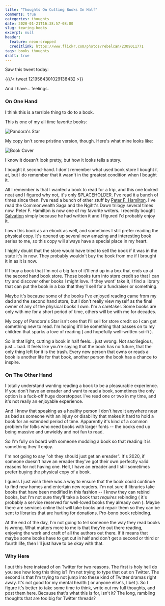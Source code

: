 ```yaml
---
title: "Thoughts On Cutting Books In Half"
comments: true
categories: thoughts
date: 2020-01-21T16:38:57-08:00
slug: tearing-books
excerpt: null
header:
  feature: neon-cropped
  creditlink: https://www.flickr.com/photos/rebelcan/2309011771
tags: books thoughts
draft: true
---
```


Saw this tweet today:

{{//< tweet 1219564301029138432 >}}

And I have... feelings.

<!-- more -->

### On One Hand

I think this is a terrible thing to do to a book. 

This is one of my all time favorite books:

![Pandora's Star](/images/2020/01/pandorasstar.jpg)

My copy isn't some pristine version, though. Here's what mine looks like:

![Book Cover](/images/2020/01/book1.jpg)

I know it doesn't look pretty, but how it looks tells a story. 

I bought it second-hand. I don't remember what used book store I bought it at,
but I do remember that it wasn't in the greatest condition when I bought it. 

All I remember is that I wanted a book to read for a trip, and this one looked
neat and I figured why not, it's only $PLACEHOLDER. I've read it a bunch of
times since then. I've read a bunch of other stuff by [Peter F.
Hamilton](https://en.wikipedia.org/wiki/Peter_F._Hamilton). I've read the
Commonwealth Saga and the Ngiht's Dawn trilogy several times now. Peter
F. Hamilton is now one of my favorite writers. I recently bought
[Salvation](https://www.goodreads.com/book/show/34068552-salvation) simply
because he had written it and I figured I'd probably enjoy it.

I own this book as an ebook as well, and sometimes I still prefer reading the
physical copy. It's opened up several new amazing and interesting book series to
me, so this copy will always have a special place in my heart. 

I highly doubt that the store would have tried to sell the book if it was in the
state it's in now. They probably wouldn't buy the book from me if I brought it
in as it is now.

If I buy a book that I'm not a big fan of it'll end up in a box that ends up at
the second hand book store. Those books turn into store credit so that I can try
and discover other books I might love. If they wont' take it, I find a library
that can put the book in a box that they'll sell for a fundraiser or something.

Maybe it's because some of the books I've enjoyed reading came from my dad and
the second hand store, but I don't really view myself as the final owner of any
of the physical books I own. I'm a caretaker. Some books are only with me for a
short period of time, others will be with me for decades. 

My copy of Pandora's Star isn't one that I'll sell for store credit so I can get
something new to read. I'm hoping it'll be something that passes on to my
children that sparks a love of reading ( and hopefully well-written sci-fi ).

So in that light, cutting a book in half feels... just wrong. Not sacrilegious,
just... bad. It feels like you're saying that the book has no future, that the
only thing left for it is the trash. Every new person that owns or reads a book
is another life for that book, another person the book has a chance to inspire.

### On The Other Hand

I totally understand wanting reading a book to be a pleasurable experience. If
you don't have an ereader and want to read a book, sometimes the only option is
a fuck-off huge doorstopper. I've read one or two in my time, and it's not
really an enjoyable experience. 

And I know that speaking as a healthy person I don't have it anywhere near as
bad as someone with an injury or disability that makes it hard to hold a book
for an extended period of time. Apparently it's kind of a common problem for
folks who need books with larger fonts -- the books end up being massive and
unwieldy and not fun to read.

So I'm fully on board with someone modding a book so that reading it is
something they'll enjoy. 

I'm not going to say "oh they should just get an ereader". It's 2020, if someone
doesn't have an ereader they've got their own perfectly valid reasons for not
having one. Hell, I have an ereader and I still sometimes prefer buying the
physical copy of a book.

I guess I just wish there was a way to ensure that the book could continue to
find new homes and entertain new readers. I'm not sure if libraries take books
that have been modified in this fashion -- I know they can rebind books, but I'm
not sure they'll take a book that _requires_ rebinding ( it's probably a service
reserved for well-loved books they already own ). Maybe there are services
online that will take books and repair them so they can be sent to libraries
that are hurting for donations. Pro-bono book rebinding.

At the end of the day, I'm not going to tell someone the way they read books is
wrong. What matters more to me is that they're out there reading, enjoying the
work and craft of all the authors out there. If it means that maybe some books
have to get cut in half and don't get a second or third or fourth life, then
I'll just have to be okay with that.

### Why Here

I put this here instead of on Twitter for two reasons. The first is holy hell do
you see how long this thing is? I'm not trying to type that out on Twitter. The
second is that I'm trying to not jump into these kind of Twitter dramas right
away. It's not good for my mental health ( or anyone else's, I bet ). So I
figure it's better to take some time to think, write out my full thoughts, and
post them here. Because that's what this is for, isn't it? The long, rambling
thoughts that are too big for Twitter threads?
